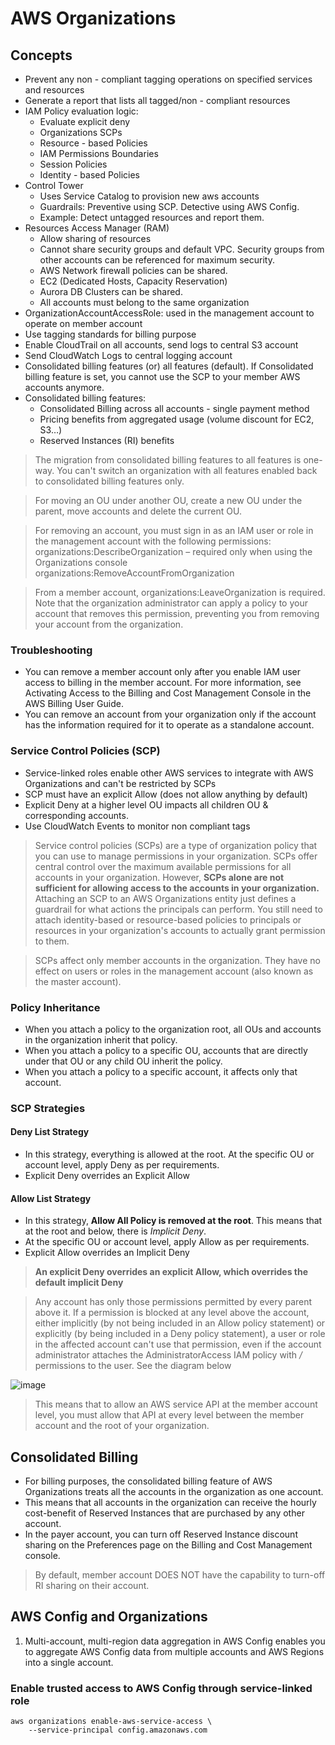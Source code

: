 # AWS Organizations

## Concepts
- Prevent any non - compliant tagging operations on specified services and resources
- Generate a report that lists all tagged/non - compliant resources
- IAM Policy evaluation logic: 
	- Evaluate explicit deny
	- Organizations SCPs
	- Resource - based Policies
	- IAM Permissions Boundaries
	- Session Policies
	- Identity - based Policies
- Control Tower
	- Uses Service Catalog to provision new aws accounts
	- Guardrails: Preventive using SCP. Detective using AWS Config.
	- Example: Detect untagged resources and report them.
- Resources Access Manager  (RAM)
	- Allow sharing of resources
	- Cannot share security groups and default VPC. Security groups from other accounts can be referenced for maximum security.
	- AWS Network firewall policies can be shared.
	- EC2 (Dedicated Hosts, Capacity Reservation)
	- Aurora DB Clusters can be shared. 
	- All accounts must belong to the same organization
- OrganizationAccountAccessRole: used in the management account to operate on member account
- Use tagging standards for billing purpose
- Enable CloudTrail on all accounts, send logs to central S3 account
- Send CloudWatch Logs to central logging account
- Consolidated billing features (or) all features (default). If Consolidated billing feature is set, you cannot use the SCP to your member AWS accounts anymore.
- Consolidated billing features:
    - Consolidated Billing across all accounts - single payment method
    - Pricing benefits from aggregated usage (volume discount for EC2, S3…)
    - Reserved Instances (RI) benefits
 
 > The migration from consolidated billing features to all features is one-way. You can't switch an organization with all features enabled back to consolidated billing features only.

> For moving an OU under another OU, create a new OU under the parent, move accounts and delete the current OU.

> For removing an account, you must sign in as an IAM user or role in the management account with the following permissions: 
> organizations:DescribeOrganization – required only when using the Organizations console
> organizations:RemoveAccountFromOrganization

> From a member account, organizations:LeaveOrganization is required. Note that the organization administrator can apply a policy to your account that removes this permission, preventing you from removing your account from the organization.

### Troubleshooting

- You can remove a member account only after you enable IAM user access to billing in the member account. For more information, see Activating Access to the Billing and Cost Management Console in the AWS Billing User Guide.
- You can remove an account from your organization only if the account has the information required for it to operate as a standalone account. 

### Service Control Policies (SCP)
- Service-linked roles enable other AWS services to integrate with AWS Organizations and can't be restricted by SCPs
- SCP must have an explicit Allow (does not allow anything by default)
- Explicit Deny at a higher level OU impacts all children OU & corresponding accounts.
- Use CloudWatch Events to monitor non compliant tags

> Service control policies (SCPs) are a type of organization policy that you can use to manage permissions in your organization. 
> SCPs offer central control over the maximum available permissions for all accounts in your organization. 
> However, **SCPs alone are not sufficient for allowing access to the accounts in your organization.** 
> Attaching an SCP to an AWS Organizations entity just defines a guardrail for what actions the principals can perform. 
> You still need to attach identity-based or resource-based policies to principals or resources in your organization's accounts to actually grant permission to them.

> SCPs affect only member accounts in the organization. They have no effect on users or roles in the management account (also known as the master account).

### Policy Inheritance
- When you attach a policy to the organization root, all OUs and accounts in the organization inherit that policy.
- When you attach a policy to a specific OU, accounts that are directly under that OU or any child OU inherit the policy.
- When you attach a policy to a specific account, it affects only that account.

### SCP Strategies

#### Deny List Strategy
- In this strategy, everything is allowed at the root. At the specific OU or account level, apply Deny as per requirements.
- Explicit Deny overrides an Explicit Allow  

#### Allow List Strategy
- In this strategy, **Allow All Policy is removed at the root**. This means that at the root and below, there is _Implicit Deny_.
- At the specific OU or account level, apply Allow as per requirements.
- Explicit Allow overrides an Implicit Deny  

> **An explicit Deny overrides an explicit Allow, which overrides the default implicit Deny**

> Any account has only those permissions permitted by every parent above it. If a permission is blocked at any level above the account, either implicitly (by not being included in an Allow policy statement) or explicitly (by being included in a Deny policy statement), a user or role in the affected account can't use that permission, even if the account administrator attaches the AdministratorAccess IAM policy with */* permissions to the user. See the diagram below

![image](https://user-images.githubusercontent.com/15995686/186134160-5ecf9a80-5ebe-42ab-9bcf-b2e716fb3541.png)

> This means that to allow an AWS service API at the member account level, you must allow that API at every level between the member account and the root of your organization.

## Consolidated Billing

- For billing purposes, the consolidated billing feature of AWS Organizations treats all the accounts in the organization as one account. 
- This means that all accounts in the organization can receive the hourly cost-benefit of Reserved Instances that are purchased by any other account. 
- In the payer account, you can turn off Reserved Instance discount sharing on the Preferences page on the Billing and Cost Management console.

> By default, member account DOES NOT have the capability to turn-off RI sharing on their account.

## AWS Config and Organizations

1. Multi-account, multi-region data aggregation in AWS Config enables you to aggregate AWS Config data from multiple accounts and AWS Regions into a single account.

### Enable trusted access to AWS Config through service-linked role

```
aws organizations enable-aws-service-access \ 
    --service-principal config.amazonaws.com
```
